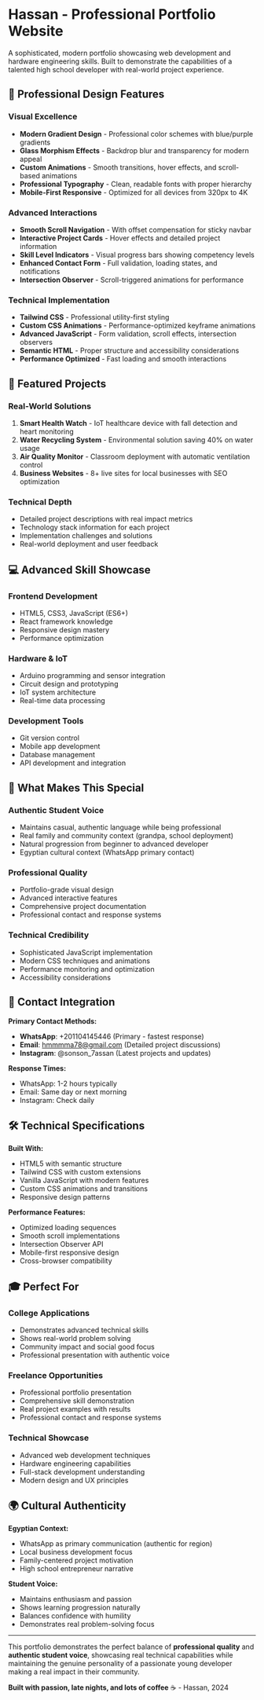# Hassan - Professional Portfolio Website

A sophisticated, modern portfolio showcasing web development and hardware engineering skills. Built to demonstrate the capabilities of a talented high school developer with real-world project experience.

## 🚀 Professional Design Features

### **Visual Excellence**
- **Modern Gradient Design** - Professional color schemes with blue/purple gradients
- **Glass Morphism Effects** - Backdrop blur and transparency for modern appeal
- **Custom Animations** - Smooth transitions, hover effects, and scroll-based animations
- **Professional Typography** - Clean, readable fonts with proper hierarchy
- **Mobile-First Responsive** - Optimized for all devices from 320px to 4K

### **Advanced Interactions**
- **Smooth Scroll Navigation** - With offset compensation for sticky navbar
- **Interactive Project Cards** - Hover effects and detailed project information
- **Skill Level Indicators** - Visual progress bars showing competency levels
- **Enhanced Contact Form** - Full validation, loading states, and notifications
- **Intersection Observer** - Scroll-triggered animations for performance

### **Technical Implementation**
- **Tailwind CSS** - Professional utility-first styling
- **Custom CSS Animations** - Performance-optimized keyframe animations
- **Advanced JavaScript** - Form validation, scroll effects, intersection observers
- **Semantic HTML** - Proper structure and accessibility considerations
- **Performance Optimized** - Fast loading and smooth interactions

## 🎯 Featured Projects

### **Real-World Solutions**
1. **Smart Health Watch** - IoT healthcare device with fall detection and heart monitoring
2. **Water Recycling System** - Environmental solution saving 40% on water usage
3. **Air Quality Monitor** - Classroom deployment with automatic ventilation control
4. **Business Websites** - 8+ live sites for local businesses with SEO optimization

### **Technical Depth**
- Detailed project descriptions with real impact metrics
- Technology stack information for each project
- Implementation challenges and solutions
- Real-world deployment and user feedback

## 💻 Advanced Skill Showcase

### **Frontend Development**
- HTML5, CSS3, JavaScript (ES6+)
- React framework knowledge
- Responsive design mastery
- Performance optimization

### **Hardware & IoT**
- Arduino programming and sensor integration
- Circuit design and prototyping
- IoT system architecture
- Real-time data processing

### **Development Tools**
- Git version control
- Mobile app development
- Database management
- API development and integration

## 🌟 What Makes This Special

### **Authentic Student Voice**
- Maintains casual, authentic language while being professional
- Real family and community context (grandpa, school deployment)
- Natural progression from beginner to advanced developer
- Egyptian cultural context (WhatsApp primary contact)

### **Professional Quality**
- Portfolio-grade visual design
- Advanced interactive features
- Comprehensive project documentation
- Professional contact and response systems

### **Technical Credibility**
- Sophisticated JavaScript implementation
- Modern CSS techniques and animations
- Performance monitoring and optimization
- Accessibility considerations

## 📱 Contact Integration

**Primary Contact Methods:**
- **WhatsApp**: +201104145446 (Primary - fastest response)
- **Email**: hmmmma78@gmail.com (Detailed project discussions)
- **Instagram**: @sonson_7assan (Latest projects and updates)

**Response Times:**
- WhatsApp: 1-2 hours typically
- Email: Same day or next morning
- Instagram: Check daily

## 🛠️ Technical Specifications

**Built With:**
- HTML5 with semantic structure
- Tailwind CSS with custom extensions
- Vanilla JavaScript with modern features
- Custom CSS animations and transitions
- Responsive design patterns

**Performance Features:**
- Optimized loading sequences
- Smooth scroll implementations
- Intersection Observer API
- Mobile-first responsive design
- Cross-browser compatibility

## 🎓 Perfect For

### **College Applications**
- Demonstrates advanced technical skills
- Shows real-world problem solving
- Community impact and social good focus
- Professional presentation with authentic voice

### **Freelance Opportunities**
- Professional portfolio presentation
- Comprehensive skill demonstration
- Real project examples with results
- Professional contact and response systems

### **Technical Showcase**
- Advanced web development techniques
- Hardware engineering capabilities
- Full-stack development understanding
- Modern design and UX principles

## 🌍 Cultural Authenticity

**Egyptian Context:**
- WhatsApp as primary communication (authentic for region)
- Local business development focus
- Family-centered project motivation
- High school entrepreneur narrative

**Student Voice:**
- Maintains enthusiasm and passion
- Shows learning progression naturally
- Balances confidence with humility
- Demonstrates real problem-solving focus

---

This portfolio demonstrates the perfect balance of **professional quality** and **authentic student voice**, showcasing real technical capabilities while maintaining the genuine personality of a passionate young developer making a real impact in their community.

**Built with passion, late nights, and lots of coffee** ☕ - Hassan, 2024